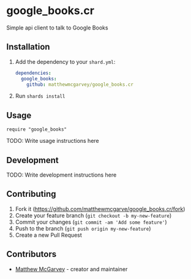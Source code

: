 # google_books.cr

Simple api client to talk to Google Books

## Installation

1. Add the dependency to your `shard.yml`:

   ```yaml
   dependencies:
     google_books:
       github: matthewmcgarvey/google_books.cr
   ```

2. Run `shards install`

## Usage

```crystal
require "google_books"
```

TODO: Write usage instructions here

## Development

TODO: Write development instructions here

## Contributing

1. Fork it (<https://github.com/matthewmcgarve/google_books.cr/fork>)
2. Create your feature branch (`git checkout -b my-new-feature`)
3. Commit your changes (`git commit -am 'Add some feature'`)
4. Push to the branch (`git push origin my-new-feature`)
5. Create a new Pull Request

## Contributors

- [Matthew McGarvey](https://github.com/matthewmcgarvey) - creator and maintainer
